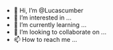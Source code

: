 - 👋 Hi, I’m @Lucascumber
- 👀 I’m interested in ...
- 🌱 I’m currently learning ...
- 💞️ I’m looking to collaborate on ...
- 📫 How to reach me ...

<!---
Lucascumber/Lucascumber is a ✨ special ✨ repository because its `README.md` (this file) appears on your GitHub profile.
You can click the Preview link to take a look at your changes.
--->
